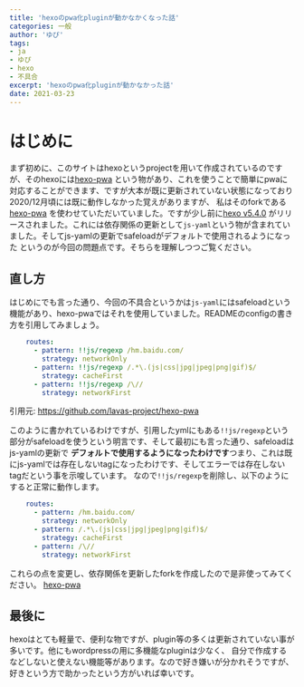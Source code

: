 ```yaml
---
title: 'hexoのpwa化pluginが動かなかくなった話'
categories: 一般
author: 'ゆぴ'
tags:
- ja
- ゆぴ
- hexo
- 不具合
excerpt: 'hexoのpwa化pluginが動かなかった話'
date: 2021-03-23
---
```


<!-- toc -->

# はじめに

まず初めに、このサイトはhexoというprojectを用いて作成されているのですが、そのhexoには[hexo-pwa](https://github.com/lavas-project/hexo-pwa)
という物があり、これを使うことで簡単にpwaに対応することができます、ですが大本が既に更新されていない状態になっており2020/12月頃には既に動作しなかった覚えがありますが、
私はそのforkである[hexo-pwa](https://github.com/marcofranssen/hexo-pwa) を使わせていただいていました。ですが少し前に[hexo v5.4.0](https://github.com/hexojs/hexo/releases/tag/5.4.0)
がリリースされました。これには依存関係の更新として`js-yaml`という物が含まれていました。そしてjs-yamlの更新でsafeloadがデフォルトで使用されるようになった
というのが今回の問題点です。そちらを理解しつつご覧ください。

## 直し方

はじめにでも言った通り、今回の不具合というかは`js-yaml`にはsafeloadという機能があり、hexo-pwaではそれを使用していました。READMEのconfigの書き方を引用してみましょう。
```yml
    routes:
      - pattern: !!js/regexp /hm.baidu.com/
        strategy: networkOnly
      - pattern: !!js/regexp /.*\.(js|css|jpg|jpeg|png|gif)$/
        strategy: cacheFirst
      - pattern: !!js/regexp /\//
        strategy: networkFirst
```
引用元: https://github.com/lavas-project/hexo-pwa

このように書かれているわけですが、引用したymlにもある`!!js/regexp`という部分がsafeloadを使うという明言です、そして最初にも言った通り、safeloadはjs-yamlの更新で
**デフォルトで使用するようになったわけです**つまり、これは既にjs-yamlでは存在しないtagになったわけです、そしてエラーでは存在しないtagだという事を示唆しています。
なので`!!js/regexp`を削除し、以下のようにすると正常に動作します。
```yml
    routes:
      - pattern: /hm.baidu.com/
        strategy: networkOnly
      - pattern: /.*\.(js|css|jpg|jpeg|png|gif)$/
        strategy: cacheFirst
      - pattern: /\//
        strategy: networkFirst
```
これらの点を変更し、依存関係を更新したforkを作成したので是非使ってみてください。 [hexo-pwa](https://github.com/yupix/hexo-pwa)


## 最後に

hexoはとても軽量で、便利な物ですが、plugin等の多くは更新されていない事が多いです。他にもwordpressの用に多機能なpluginは少なく、
自分で作成するなどしないと使えない機能等があります。なので好き嫌いが分かれそうですが、好きという方で助かったという方がいれば幸いです。